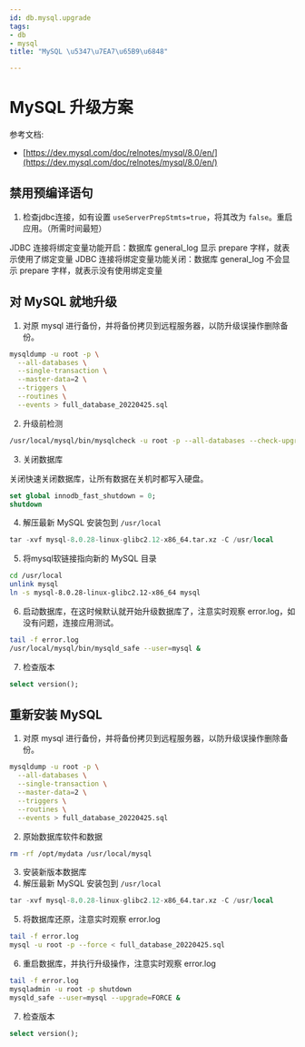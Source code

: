 ```yaml
---
id: db.mysql.upgrade
tags:
- db
- mysql
title: "MySQL \u5347\u7EA7\u65B9\u6848"

---
```



# MySQL 升级方案
参考文档:

- [https://dev.mysql.com/doc/relnotes/mysql/8.0/en/](https://dev.mysql.com/doc/relnotes/mysql/8.0/en/)


## 禁用预编译语句

1. 检查jdbc连接，如有设置 `useServerPrepStmts=true`，将其改为 `false`。重启应用。（所需时间最短）

JDBC 连接将绑定变量功能开启：数据库 general_log 显示 prepare 字样，就表示使用了绑定变量
JDBC 连接将绑定变量功能关闭：数据库 general_log 不会显示 prepare 字样，就表示没有使用绑定变量


## 对 MySQL 就地升级

1. 对原 mysql 进行备份，并将备份拷贝到远程服务器，以防升级误操作删除备份。
```bash
mysqldump -u root -p \
  --all-databases \
  --single-transaction \
  --master-data=2 \
  --triggers \
  --routines \
  --events > full_database_20220425.sql 
```

2. 升级前检测
```bash
/usr/local/mysql/bin/mysqlcheck -u root -p --all-databases --check-upgrade
```

3. 关闭数据库

关闭快速关闭数据库，让所有数据在关机时都写入硬盘。
```sql
set global innodb_fast_shutdown = 0;
shutdown
```

4. 解压最新 MySQL 安装包到 `/usr/local`
```sql
tar -xvf mysql-8.0.28-linux-glibc2.12-x86_64.tar.xz -C /usr/local 
```

5. 将mysql软链接指向新的 MySQL 目录
```bash
cd /usr/local
unlink mysql
ln -s mysql-8.0.28-linux-glibc2.12-x86_64 mysql
```

6. 启动数据库，在这时候默认就开始升级数据库了，注意实时观察 error.log，如没有问题，连接应用测试。
```bash
tail -f error.log
/usr/local/mysql/bin/mysqld_safe --user=mysql &
```

7. 检查版本
```sql
select version();
```


## 重新安装 MySQL

1. 对原 mysql 进行备份，并将备份拷贝到远程服务器，以防升级误操作删除备份。
```bash
mysqldump -u root -p \
  --all-databases \
  --single-transaction \
  --master-data=2 \
  --triggers \
  --routines \
  --events > full_database_20220425.sql 
```

2. 原始数据库软件和数据
```bash
rm -rf /opt/mydata /usr/local/mysql 
```

3. 安装新版本数据库
4. 解压最新 MySQL 安装包到 `/usr/local`
```sql
tar -xvf mysql-8.0.28-linux-glibc2.12-x86_64.tar.xz -C /usr/local 
```

5. 将数据库还原，注意实时观察 error.log
```bash
tail -f error.log
mysql -u root -p --force < full_database_20220425.sql
```

6. 重启数据库，并执行升级操作，注意实时观察 error.log
```bash
tail -f error.log
mysqladmin -u root -p shutdown
mysqld_safe --user=mysql --upgrade=FORCE & 
```

7. 检查版本
```sql
select version();
```

